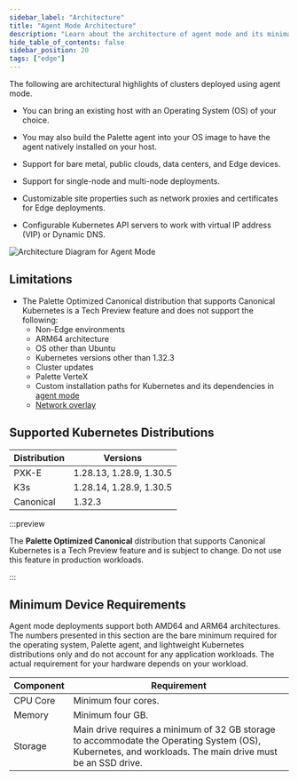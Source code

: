 ```yaml
---
sidebar_label: "Architecture"
title: "Agent Mode Architecture"
description: "Learn about the architecture of agent mode and its minimal hardware requirements."
hide_table_of_contents: false
sidebar_position: 20
tags: ["edge"]
---
```


The following are architectural highlights of clusters deployed using agent mode.

- You can bring an existing host with an Operating System (OS) of your choice.

- You may also build the Palette agent into your OS image to have the agent natively installed on your host.

- Support for bare metal, public clouds, data centers, and Edge devices.

- Support for single-node and multi-node deployments.

- Customizable site properties such as network proxies and certificates for Edge deployments.

- Configurable Kubernetes API servers to work with virtual IP address (VIP) or Dynamic DNS.

![Architecture Diagram for Agent Mode](/deployment-modes_agent-mode.webp)

## Limitations

- The Palette Optimized Canonical distribution that supports Canonical Kubernetes is a Tech Preview feature and does not
  support the following:
  - Non-Edge environments
  - ARM64 architecture
  - OS other than Ubuntu
  - Kubernetes versions other than 1.32.3
  - Cluster updates
  - Palette VerteX
  - Custom installation paths for Kubernetes and its dependencies in
    [agent mode](../../../deployment-modes/agent-mode/)
  - [Network overlay](../networking/vxlan-overlay/)

## Supported Kubernetes Distributions

| Distribution | Versions                |
| ------------ | ----------------------- |
| PXK-E        | 1.28.13, 1.28.9, 1.30.5 |
| K3s          | 1.28.14, 1.28.9, 1.30.5 |
| Canonical    | 1.32.3                  |

:::preview

The **Palette Optimized Canonical** distribution that supports Canonical Kubernetes is a Tech Preview feature and is
subject to change. Do not use this feature in production workloads.

:::

## Minimum Device Requirements

Agent mode deployments support both AMD64 and ARM64 architectures. The numbers presented in this section are the bare
minimum required for the operating system, Palette agent, and lightweight Kubernetes distributions only and do not
account for any application workloads. The actual requirement for your hardware depends on your workload.

| Component | Requirement                                                                                                                                              |
| --------- | -------------------------------------------------------------------------------------------------------------------------------------------------------- |
| CPU Core  | Minimum four cores.                                                                                                                                      |
| Memory    | Minimum four GB.                                                                                                                                         |
| Storage   | Main drive requires a minimum of 32 GB storage to accommodate the Operating System (OS), Kubernetes, and workloads. The main drive must be an SSD drive. |
